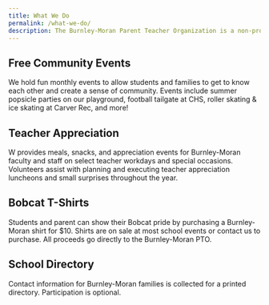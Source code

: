 ```yaml
---
title: What We Do
permalink: /what-we-do/
description: The Burnley-Moran Parent Teacher Organization is a non-profit aimed at fostering a vibrant school community and supporting quality education for all Burnley-Moran students.
---
```


## Free Community Events
We hold fun monthly events to allow students and families to get to know each other and create a sense of community.  Events include summer popsicle parties on our playground, football tailgate at CHS, roller skating & ice skating at Carver Rec, and more! 

## Teacher Appreciation
W provides meals, snacks, and appreciation events for Burnley-Moran faculty and staff on select teacher workdays and special occasions. Volunteers assist with planning and executing teacher appreciation luncheons and small surprises throughout the year. 
 
## Bobcat T-Shirts
Students and parent can show their Bobcat pride by purchasing a Burnley-Moran shirt for $10. Shirts are on sale at most school events or contact us to purchase.  All proceeds go directly to the Burnley-Moran PTO.

## School Directory
Contact information for Burnley-Moran families is collected for a printed directory.  Participation is optional.
